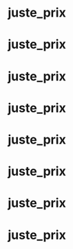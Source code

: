 # juste_prix
# juste_prix
# juste_prix
# juste_prix
# juste_prix
# juste_prix
# juste_prix
# juste_prix
